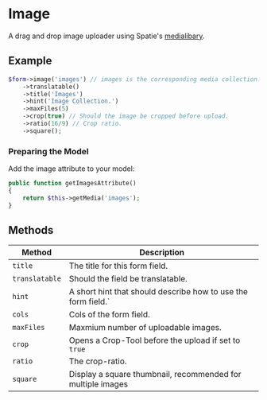 # Image

A drag and drop image uploader using Spatie's [medialibary](https://docs.spatie.be/laravel-medialibrary/v7/introduction/).

## Example

```php
$form->image('images') // images is the corresponding media collection.
    ->translatable()
    ->title('Images')
    ->hint('Image Collection.')
    ->maxFiles(5)
    ->crop(true) // Should the image be cropped before upload.
    ->ratio(16/9) // Crop ratio.
    ->square();
```

### Preparing the Model

Add the image attribute to your model:

```php
public function getImagesAttribute()
{
    return $this->getMedia('images');
}
```

## Methods

| Method         | Description                                                   |
| -------------- | ------------------------------------------------------------- |
| `title`        | The title for this form field.                                |
| `translatable` | Should the field be translatable.                             |
| `hint`         | A short hint that should describe how to use the form field.` |
| `cols`         | Cols of the form field.                                       |
| `maxFiles`     | Maxmium number of uploadable images.                          |
| `crop`         | Opens a Crop-Tool before the upload if set to `true`          |
| `ratio`        | The crop-ratio.                                               |
| `square`       | Display a square thumbnail, recommended for multiple images   |

